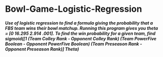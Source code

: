 # Bowl-Game-Logistic-Regression

##### Use of logistic regression to find a formula giving the probability that a FBS team wins their bowl matchup. Running this program gives you *theta = [0 16.295 2.914 .001]*. To find the win probability for a given team, find *sigmoid([1 (Team Colley Rank - Opponent Colley Rank) (Team PowerFive Boolean - Opponent PowerFive Boolean) (Team Preseason Rank - Opponent Preseason Rank)] Theta)*
